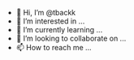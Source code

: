 - 👋 Hi, I’m @tbackk
- 👀 I’m interested in ...
- 🌱 I’m currently learning ...
- 💞️ I’m looking to collaborate on ...
- 📫 How to reach me ...

<!---
tbackk/tbackk is a ✨ special ✨ repository because its `README.md` (this file) appears on your GitHub profile.
You can click the Preview link to take a look at your changes.
--->

